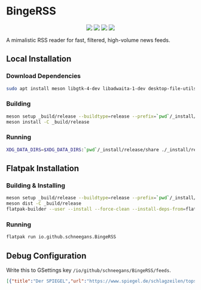 <!--
SPDX-FileCopyrightText: Simon Schneegans <code@simonschneegans.de>
SPDX-License-Identifier: CC-BY-4.0
-->

# BingeRSS

<p align="center">
<a href="https://github.com/Schneegans/binge-rss/actions"><img src="https://github.com/Schneegans/binge-rss/workflows/Checks/badge.svg?branch=main" /></a>
<!-- <a href="https://api.reuse.software/info/github.com/Schneegans/binge-rss"><img src="https://api.reuse.software/badge/github.com/Schneegans/binge-rss" /></a> -->
<a href="LICENSE"><img src="https://img.shields.io/badge/License-MIT-blue.svg?labelColor=303030" /></a>
<a href="tools/cloc.sh"><img src="https://img.shields.io/endpoint?url=https://gist.githubusercontent.com/Schneegans/981cc7accc7d037aa35d2e0dbbf16632/raw/loc.json" /></a>
<a href="tools/cloc.sh"><img src="https://img.shields.io/endpoint?url=https://gist.githubusercontent.com/Schneegans/981cc7accc7d037aa35d2e0dbbf16632/raw/comments.json" /></a>
</p>

A mimalistic RSS reader for fast, filtered, high-volume news feeds.

## Local Installation

### Download Dependencies

```bash
sudo apt install meson libgtk-4-dev libadwaita-1-dev desktop-file-utils
```

### Building

```bash
meson setup _build/release --buildtype=release --prefix=`pwd`/_install/release
meson install -C _build/release
```

### Running

```bash
XDG_DATA_DIRS=$XDG_DATA_DIRS:`pwd`/_install/release/share ./_install/release/bin/binge-rss
```

## Flatpak Installation

### Building & Installing

```bash
meson setup _build/release --buildtype=release --prefix=`pwd`/_install/release
meson dist -C _build/release
flatpak-builder --user --install --force-clean --install-deps-from=flathub _repo tools/io.github.schneegans.BingeRSS.json
```

### Running

```bash
flatpak run io.github.schneegans.BingeRSS
```

## Debug Configuration

Write this to GSettings key `/io/github/schneegans/BingeRSS/feeds`.

```json
[{"title":"Der SPIEGEL","url":"https://www.spiegel.de/schlagzeilen/tops/index.rss","viewed":"2022-10-09 16:06:14 UTC","filter":[]},{"title":"Unixporn","url":"http://reddit.com/r/unixporn/new/.rss?sort=new","viewed":"2022-10-09 16:06:14 UTC","filter":[]},{"title":"Forschung Aktuell","url":"https://www.deutschlandfunk.de/forschung-aktuell-104.xml","viewed":"2022-10-09 16:06:14 UTC","filter":[]},{"title":"Linux","url":"http://reddit.com/r/linux/new/.rss?sort=new","viewed":"2022-10-09 16:06:14 UTC","filter":[]},{"title":"GNOME","url":"http://reddit.com/r/gnome/new/.rss?sort=new","viewed":"2022-10-09 16:06:14 UTC","filter":[]},{"title":"OMG Ubuntu","url":"https://omgubuntu.co.uk/feed","viewed":"2022-10-09 16:06:14 UTC","filter":[]},{"title":"Blendernation","url":"https://www.blendernation.com/feed/","viewed":"2022-10-09 16:06:14 UTC","filter":[]},{"title":"The Verge","url":"https://www.theverge.com/rss/index.xml","viewed":"2022-10-09 16:06:14 UTC","filter":[]},{"title":"Ars Technica","url":"https://feeds.arstechnica.com/arstechnica/features","viewed":"2022-10-09 16:06:14 UTC","filter":[]},{"title":"Hacker News","url":"https://news.ycombinator.com/rss","viewed":"2022-10-09 16:06:14 UTC","filter":[]},{"title":"Vulnerabilities","url":"https://nvd.nist.gov/feeds/xml/cve/misc/nvd-rss-analyzed.xml","viewed":"2022-10-09 16:06:14 UTC","filter":[]}]
```